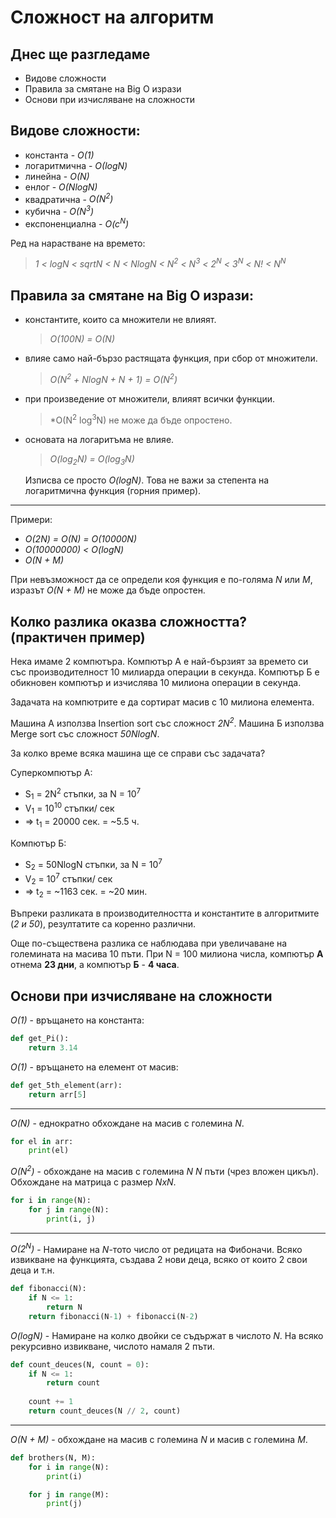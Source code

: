 
# Сложност на алгоритм

  
## Днес ще разгледаме
- Видове сложности
- Правила за смятане на Big O изрази
- Основи при изчисляване на сложности


## Видове сложности:
- константа - *O(1)*
- логаритмична - *О(logN)*
- линейна - *O(N)*
- енлог - *O(NlogN)*
- квадратична - *O(N<sup>2</sup>)*
- кубична - *O(N<sup>3</sup>)*
- експоненциална - *O(c<sup>N</sup>)*

Ред на нарастване на времето:

>*1 < logN < sqrtN < N < NlogN < N<sup>2</sup> < N<sup>3</sup> < 2<sup>N</sup> < 3<sup>N</sup> < N! < N<sup>N</sup>*


## Правила за смятане на Big O изрази:

- константите, които са множители не влияят.
  > *O(100N) = O(N)*

- влияе само най-бързо растящата функция, при сбор от множители.
  > *О(N<sup>2</sup> + NlogN + N + 1) = O(N<sup>2</sup>)*

- при произведение от множители, влияят всички функции.
  > *O(N<sup>2</sup> log<sup>3</sup>N) не може да бъде опростено.

- основата на логаритъма не влияе.
  > *O(log<sub>2</sub>N) = O(log<sub>3</sub>N)*

    Изписва се просто *O(logN)*.
    Това не важи за степента на логаритмична функция (горния пример).
    
---

Примери:
- *О(2N) = O(N) = O(10000N)*
- *O(10000000) < O(logN)*
- *O(N + M)*

При невъзможност да се определи коя функция е по-голяма *N* или *М*, изразът *O(N + M)* не може да бъде опростен.


## Колко разлика оказва сложността? (практичен пример)

Нека имаме 2 компютъра. Компютър А е най-бързият за времето си със производителност 10 милиарда операции в секунда. Компютър Б е обикновен компютър и изчислява 10 милиона операции в секунда.

Задачата на компютрите е да сортират масив с 10 милиона елемента. 

Машина А използва Insertion sort със сложност *2N<sup>2</sup>*. Машина Б използва Мerge sort със сложност *50NlogN*.

За колко време всяка машина ще се справи със задачата?

Суперкомпютър А:
- S<sub>1</sub> = 2N<sup>2</sup> стъпки, за N = 10<sup>7</sup>
- V<sub>1</sub> = 10<sup>10</sup> стъпки/ сек
- => t<sub>1</sub> = 20000 сек. = ~5.5 ч.

Компютър Б:
- S<sub>2</sub> = 50NlogN стъпки, за N = 10<sup>7</sup>
- V<sub>2</sub> = 10<sup>7</sup> стъпки/ сек
- => t<sub>2</sub> = ~1163 сек. = ~20 мин.

Въпреки разликата в производителността и константите в алгоритмите (*2 и 50*), резултатите са коренно различни.

Още по-съществена разлика се наблюдава при увеличаване на големината на масива 10 пъти. При N = 100 милиона числа, компютър **А** отнема **23 дни**, а компютър **Б** - **4 часа**.


## Основи при изчисляване на сложности

*O(1)* - връщането на константа:
  
```python
def get_Pi():
    return 3.14
```

*O(1)* - връщането на елемент от масив:
  
```python
def get_5th_element(arr):
    return arr[5]
```

---

*O(N)* - еднократно обхождане на масив с големина *N*.

```python
for el in arr:
    print(el)
```

*O(N<sup>2</sup>)* - обхождане на масив с големина *N* *N* пъти (чрез вложен цикъл). Обхождане на матрица с размер *NxN*.

```python
for i in range(N):
    for j in range(N):
        print(i, j)
```

---

*O(2<sup>N</sup>)* - Намиране на *N*-тото число от редицата на Фибоначи. Всяко извикване на функцията, създава 2 нови деца, всяко от които 2 свои деца и т.н.

```python
def fibonacci(N):
    if N <= 1:
        return N
    return fibonacci(N-1) + fibonacci(N-2)
```


*O(logN)* - Намиране на колко двойки се съдържат в числото *N*. На всяко рекурсивно извикване, числото намаля 2 пъти.

```python
def count_deuces(N, count = 0):
    if N <= 1:
        return count
    
    count += 1
    return count_deuces(N // 2, count)
```

---

*O(N + M)* - обхождане на масив с големина *N* и масив с големина *M*.

```python
def brothers(N, M):
    for i in range(N):
        print(i)

    for j in range(M):
        print(j)
```

